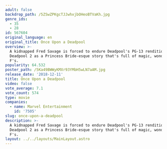```yaml
---
adult: false
backdrop_path: /5ZSwZPKgcTJJwhxjbOHeoBTVaKh.jpg
genre_ids:
  - 35
  - 28
id: 567604
original_language: en
original_title: Once Upon a Deadpool
overview: >-
  A kidnapped Fred Savage is forced to endure Deadpool's PG-13 rendition of
  Deadpool 2 as a Princess Bride-esque story that's full of magic, wonder & zero
  F's.
popularity: 64.532
poster_path: /5Ka49BWWyKMXr93YMbH5wLN7aAM.jpg
release_date: '2018-12-11'
title: Once Upon a Deadpool
video: false
vote_average: 7.1
vote_count: 574
type: movie
companies:
  - name: Marvel Entertainment
    id: '7505'
slug: once-upon-a-deadpool
description: >-
  A kidnapped Fred Savage is forced to endure Deadpool's PG-13 rendition of
  Deadpool 2 as a Princess Bride-esque story that's full of magic, wonder & zero
  F's.
layout: ../../layouts/MainLayout.astro
---
```


